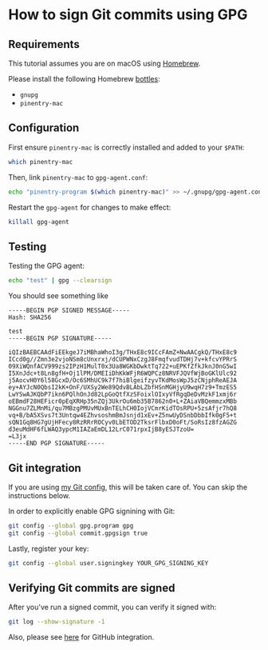 # How to sign Git commits using GPG

## Requirements

This tutorial assumes you are on macOS using [Homebrew](https://brew.sh).

Please install the following Homebrew [bottles](https://github.com/felipead/dotfiles/blob/master/homebrew/bottles/local.template):

- `gnupg`
- `pinentry-mac`


## Configuration

First ensure `pinentry-mac` is correctly installed and added to your `$PATH`:

```sh
which pinentry-mac
```

Then, link `pinentry-mac` to `gpg-agent.conf`:

```sh
echo "pinentry-program $(which pinentry-mac)" >> ~/.gnupg/gpg-agent.conf
```

Restart the `gpg-agent` for changes to make effect:

```sh
killall gpg-agent
```

## Testing

Testing the GPG agent:

```sh
echo "test" | gpg --clearsign
```

You should see something like

```
-----BEGIN PGP SIGNED MESSAGE-----
Hash: SHA256

test
-----BEGIN PGP SIGNATURE-----

iQIzBAEBCAAdFiEEkgeJ7iMBhaWhoI3g/THxE8c9ICcFAmZ+NwAACgkQ/THxE8c9
ICcd0g//Zmn3e2vjoNSm8cUnxrxj/dCUPWNxCzgJ8FmqfvudTDHj7v+kfcvYPRrS
09XiWQnfACV999zs2IPzH1MulT0x3Ua8WGKbDwktTq722+uEPKfZfkJknJ0nG5wI
I5XnJdc+t8Ln8gfH+Oj1lPM/DMEIiDhKkWFjR6WQPCz8NRVFJQVfWjBoGKlUlc92
j5AocvH0Y6l58GcxD/Oc6SMhUC9k7f7hiBlgeifzyvTKdMosWpJ5zCNjphReAEJA
ey+AYJcN0QbsI2kK+OnF/UXSy2We89QdvBLAbLZbfHSnMGHjyU9wqH7z9+TmzES5
LwYSwAJKQbP7ikn6PQlhOnJd82LpGoQtfXzSFoixlOIxyVfRgqDeDvMzkF1xmj6r
oEBmdF28HEFicr0pEqXRHp35nZQj3UkrOu6mb35B7862n0+L+ZAiaVBQemmzxMBb
NGGnu7ZLMnMi/qu7MBzgPMUvMUxBnTELhCH0IojVCmrKidTOsRPU+5zsAfjr7hQ8
vq+B/bA5XSvs7t3Untqw4EZhvsoshmBmJsnjd1xEv+Z5nwUyDSnbDbbIfk0gF5+t
sQN1Gq8HG7gUjHFecy8RzRRrROCyv0LbETOD2TksrFlbxD0oFt/SoRsIz8fzAGZG
d3euMdHF6fLWAQ3ypcM1IAZaEmDL12LrC071rpxIjB8yESJTzoU=
=L3jx
-----END PGP SIGNATURE-----
```

## Git integration

If you are using [my Git config](https://github.com/felipead/dotfiles/blob/master/git), this will be taken care of. You can skip the instructions below.

In order to explicitly enable GPG signining with Git:

```sh
git config --global gpg.program gpg
git config --global commit.gpgsign true
```

Lastly, register your key:

```sh
git config --global user.signingkey YOUR_GPG_SIGNING_KEY
```

## Verifying Git commits are signed

After you've run a signed commit, you can verify it signed with:

```sh
git log --show-signature -1
```

Also, please see [here](https://docs.github.com/en/authentication/managing-commit-signature-verification/signing-commits) for GitHub integration.
